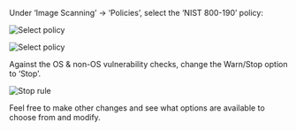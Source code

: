 Under ‘Image Scanning’ → ‘Policies’, select the ‘NIST 800-190’ policy:

![Select policy](/sysdig-devel/courses/scvs/lab06/assets/06_select_policy1.png)

![Select policy](/sysdig-devel/courses/scvs/lab06/assets/06_select_policy2.png)

Against the OS & non-OS vulnerability checks, change the Warn/Stop option to ‘Stop’.

![Stop rule](/sysdig-devel/courses/scvs/lab06/assets/07_stop.png)

Feel free to make other changes and see what options are available to choose from and modify.
